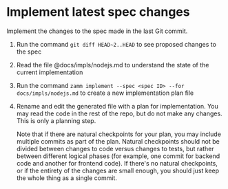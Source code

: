 # Implement latest spec changes

Implement the changes to the spec made in the last Git commit.

1. Run the command `git diff HEAD~2..HEAD` to see proposed changes to the spec
2. Read the file @docs/impls/nodejs.md to understand the state of the current implementation
3. Run the command `zamm implement --spec <spec ID> --for docs/impls/nodejs.md` to create a new implementation plan file
4. Rename and edit the generated file with a plan for implementation. You may read the code in the rest of the repo, but do not make any changes. This is only a planning step.

   Note that if there are natural checkpoints for your plan, you may include multiple commits as part of the plan. Natural checkpoints should not be divided between changes to code versus changes to tests, but rather between different logical phases (for example, one commit for backend code and another for frontend code). If there's no natural checkpoints, or if the entirety of the changes are small enough, you should just keep the whole thing as a single commit.
